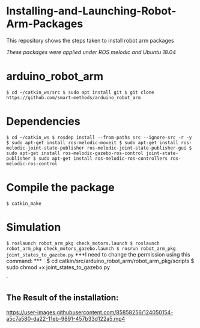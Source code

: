# Installing-and-Launching-Robot-Arm-Packages
This repository shows the steps taken to install robot arm packages

*These packages were applied under ROS melodic and Ubuntu 18.04*

# arduino_robot_arm
`
$ cd ~/catkin_ws/src
$ sudo apt install git
$ git clone https://github.com/smart-methods/arduino_robot_arm 
`

# Dependencies
`
$ cd ~/catkin_ws
$ rosdep install --from-paths src --ignore-src -r -y
$ sudo apt-get install ros-melodic-moveit
$ sudo apt-get install ros-melodic-joint-state-publisher ros-melodic-joint-state-publisher-gui
$ sudo apt-get install ros-melodic-gazebo-ros-control joint-state-publisher
$ sudo apt-get install ros-melodic-ros-controllers ros-melodic-ros-control
`
# Compile the package
`
$ catkin_make
`

# Simulation
`
$ roslaunch robot_arm_pkg check_motors.launch
$ roslaunch robot_arm_pkg check_motors_gazebo.launch
$ rosrun robot_arm_pkg joint_states_to_gazebo.py
`
***I need to change the permission using this command: ***
`
$ cd catkin/src/arduino_robot_arm/robot_arm_pkg/scripts
$ sudo chmod +x joint_states_to_gazebo.py

`

## The Result of the installation:
https://user-images.githubusercontent.com/85858256/124050154-a5c7a580-da22-11eb-9891-457b33d122a5.mp4

